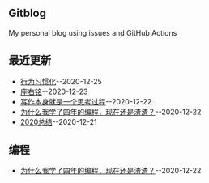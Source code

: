 ## Gitblog
My personal blog using issues and GitHub Actions
## 最近更新
- [行为习惯化](https://github.com/lusuzi/gitblog/issues/7)--2020-12-25
- [座右铭](https://github.com/lusuzi/gitblog/issues/6)--2020-12-23
- [写作本身就是一个思考过程](https://github.com/lusuzi/gitblog/issues/5)--2020-12-22
- [为什么我学了四年的编程，现在还是渣渣？](https://github.com/lusuzi/gitblog/issues/4)--2020-12-22
- [2020总结](https://github.com/lusuzi/gitblog/issues/3)--2020-12-21
## 编程
- [为什么我学了四年的编程，现在还是渣渣？](https://github.com/lusuzi/gitblog/issues/4)--2020-12-22
